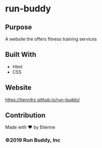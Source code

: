 # run-buddy

## Purpose
A website the offers fitness training services

## Built With
* Html
* CSS

## Website
https://tienrdrz.github.io/run-buddy/

## Contribution
Made with ❤️ by Etienne

### ©️2019 Run Buddy, Inc 
